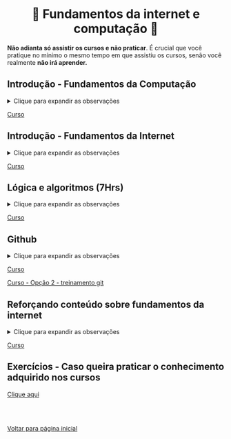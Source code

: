   <h1 align="center">📘 Fundamentos da internet e computação 📙</h1>  
  
**Não adianta só assistir os cursos e não praticar**. É crucial que você pratique no mínimo o mesmo tempo em que assistiu os cursos, senão você realmente **não irá aprender.** <br /> 
  
## Introdução - Fundamentos da Computação
<details>
<summary>Clique para expandir as observações</summary>
Nesse material você vai entender como funciona um computador e as linguagens de programação.

No menu lateral onde tem "Week 0-10", tem 11 aulas, asista as aulas **Week 0** e **Week 1**. Que são a introdução sobre ciência da computação e explica de modo genérico como funciona o computador e as linguagens de programação.

Obs.: No player do vídeo, marque a opção de legendas, vá em configurações(ícone de engrenagem) e selecione o idioma Português. <br />

Assista somente as aulas **Week 0** e **Week 1** <br />  
</details>

[Curso](https://cs50.harvard.edu/x/2021/weeks/0)

## Introdução - Fundamentos da Internet
<details>
<summary>Clique para expandir as observações</summary>
Nesse material, você vai entender como a internet funciona. Como é trafegado as informações pela rede, o que acontece quando você acessa um site, qual o papel do navegador, entre outras coisas. <br />
Assista somente a aula **Week 8**, acione as legendas no vídeo clicando nas legendas > depois engrenagem > traduzir legendas automaticamente em Português  <br />
</details>

[Curso](https://cs50.harvard.edu/x/2021/weeks/0)

## Lógica e algoritmos (7Hrs)
<details>
<summary>Clique para expandir as observações</summary>
Nesse curso você irá aprender sobre lógica e algoritmos. Isso é fundamental e é "alheio" a tecnologias e a linguagem de programação.
</details>

[Curso](https://www.youtube.com/watch?v=8mei6uVttho&list=PLHz_AreHm4dmSj0MHol_aoNYCSGFqvfXV&ab_channel=CursoemV%C3%ADdeo)

## Github
<details>
<summary>Clique para expandir as observações</summary>
Já parou para pensar como as empresas atualizam o código fonte dos seus sistemas? Imagina vários desenvolvedores mexendo no mesmo código fonte de um site? 😧 <br />
GitHub é o site de armazenamento, versionamento e gestão de código fonte. É através dessa ferramenta que as empresas fazem a gestão dos códigos fontes de seus sistemas. <br /> 
</details>

[Curso](https://www.youtube.com/watch?v=xEKo29OWILE&list=PLHz_AreHm4dm7ZULPAmadvNhH6vk9oNZA&ab_channel=CursoemV%C3%ADdeo)

[Curso - Opção 2 - treinamento git](https://github.com/PauloGoncalvesBH/treinamento-git)

## Reforçando conteúdo sobre fundamentos da internet
<details>
<summary>Clique para expandir as observações</summary>
Nesse material, você vai reforçar os mesmos conceitos de outras formas para pegar bem. O site é em inglês, traduza a página e acione as legendas no vídeo clicando nas legendas > depois engrenagem > traduzir legendas automaticamente em Português portugal(portugal mesmo, a legenda do Brasil ficou atrasada)
</details>

[Curso](https://roadmap.sh/guides/what-is-internet)

## Exercícios - Caso queira praticar o conhecimento adquirido nos cursos
[Clique aqui](https://github.com/vitorfariaz/guia-web-developer/blob/main/public/exercicios.md)

<br /><br />

[Voltar para página inicial](https://github.com/vitorfariaz/guia-web-developer)
